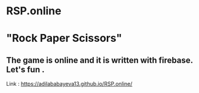 # RSP.online

# "Rock Paper Scissors" 
 ## The game is online and it is written with firebase. Let's fun .
 
 Link : https://adilababayeva13.github.io/RSP.online/

